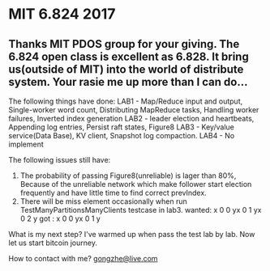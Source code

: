 # MIT 6.824 2017
Thanks MIT PDOS group for your giving. The 6.824 open class is excellent as 6.828. It bring us(outside of MIT) into the world of distribute system. Your rasie me up more than I can do...
----------------------------------------------------------------------------------------
The following things have done:
  LAB1 - Map/Reduce input and output, Single-worker word count, Distributing MapReduce tasks, Handling worker failures, 
         Inverted index generation
  LAB2 - leader election and heartbeats, Appending log entries, Persist raft states, Figure8
  LAB3 - Key/value service(Data Base), KV client, Snapshot log compaction.
  LAB4 - No implement
  
The following issues still have:
  1. The probability of passing Figure8(unreliable) is lager than 80%, Because of the unreliable network 
     which make follower start    election frequently and have little time to find correct prevIndex.
  2. There will be miss element occasionally when run TestManyPartitionsManyClients testcase in lab3.
     wanted: x 0 0 yx 0 1 yx 0 2 y
     got   : x 0 0 yx 0 1 y
    
What is my next step?
  I've warmed up when pass the test lab by lab. Now let us start bitcoin journey. 

How to contact with me?
  gongzhe@live.com

